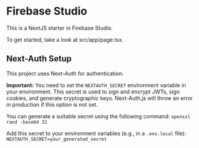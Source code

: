 # Firebase Studio

This is a NextJS starter in Firebase Studio.

To get started, take a look at src/app/page.tsx.

## Next-Auth Setup

This project uses Next-Auth for authentication.

**Important:** You need to set the `NEXTAUTH_SECRET` environment variable in your environment. This secret is used to sign and encrypt JWTs, sign cookies, and generate cryptographic keys. Next-Auth.js will throw an error in production if this option is not set.

You can generate a suitable secret using the following command:
`openssl rand -base64 32`

Add this secret to your environment variables (e.g., in a `.env.local` file):
`NEXTAUTH_SECRET=your_generated_secret`
